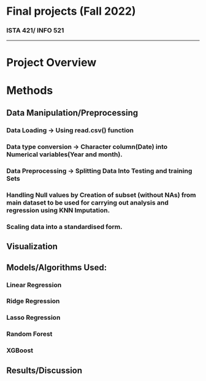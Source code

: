 # Final projects (Fall 2022)
### ISTA 421/ INFO 521
------
# Project Overview



# Methods
## Data Manipulation/Preprocessing
### Data Loading -> Using read.csv() function
### Data type conversion -> Character column(Date) into Numerical variables(Year and month).
### Data Preprocessing -> Splitting Data Into Testing and training Sets
### Handling Null values by Creation of subset (without NAs) from main dataset to be used for carrying out analysis and regression using KNN Imputation.
### Scaling data into a standardised form.

## Visualization


## Models/Algorithms Used:
### Linear Regression
### Ridge Regression
### Lasso Regression
### Random Forest
### XGBoost


## Results/Discussion

### 
